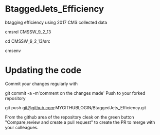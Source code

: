 # BtaggedJets_Efficiency

btagging efficiency using 2017 CMS collected data

cmsrel CMSSW_9_2_13

cd CMSSW_9_2_13/src

cmsenv

# Updating the code

Commit your changes regularly with

git commit -a -m'comment on the changes made'
Push to your forked repository

git push git@github.com:MYGITHUBLOGIN/BtaggedJets_Efficiency.git

From the github area of the repository cleak on the green button "Compare,review and create a pull request" to create the PR to merge with your colleagues.
